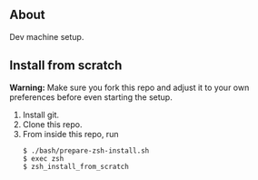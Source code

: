 About
---
Dev machine setup.

Install from scratch
---
**Warning:**
Make sure you fork this repo and adjust it to your own preferences before even starting the setup.

1. Install git.
2. Clone this repo.
3. From inside this repo, run
   ```
   $ ./bash/prepare-zsh-install.sh
   $ exec zsh
   $ zsh_install_from_scratch
   ```
